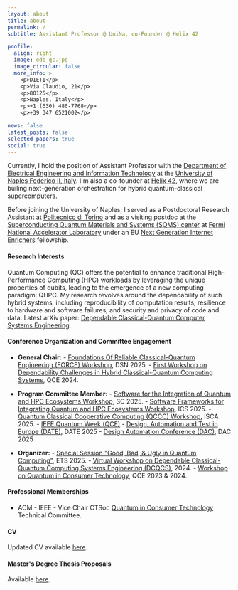 ```yaml
---
layout: about
title: about
permalink: /
subtitle: Assistant Professor @ UniNa, co-Founder @ Helix 42

profile:
  align: right
  image: edo_qc.jpg
  image_circular: false
  more_info: >
    <p>DIETI</p>
    <p>Via Claudio, 21</p>
    <p>80125</p>
    <p>Naples, Italy</p>
    <p>+1 (630) 486-7768</p>
    <p>+39 347 6521002</p>

news: false
latest_posts: false
selected_papers: true
social: true
---
```

Currently, I hold the position of Assistant Professor with the [Department of Electrical Engineering
and Information Technology](https://www.dieti.unina.it/index.php/en/) at the [University of Naples
Federico II, Italy](https://www.unina.it/en_GB/home). I'm also a co-founder at [Helix
42](https://helix-ft.com/), where we are builing next-generation orchestration for hybrid
quantum-classical supercomputers.

Before joining the University of Naples, I served as a Postdoctoral Research Assistant at
[Politecnico di Torino](https://www.polito.it/en) and as a visiting postdoc at the [Superconducting
Quantum Materials and Systems (SQMS) center](https://sqmscenter.fnal.gov/) at [Fermi National
Accelerator Laboratory](https://www.fnal.gov/) under an EU [Next Generation Internet
Enrichers](https://enrichers.ngi.eu/meet-our-fellows-2/) fellowship.

#### Research Interests

Quantum Computing (QC) offers the potential to enhance traditional High-Performance Computing (HPC)
workloads by leveraging the unique properties of qubits, leading to the emergence of a new computing
paradigm: QHPC. My research revolves around the dependability of such hybrid systems, including
reproducibility of computation results, resilience to hardware and software failures, and security
and privacy of code and data. Latest arXiv paper: [Dependable Classical-Quantum Computer Systems
Engineering](https://arxiv.org/abs/2408.10484).

#### Conference Organization and Committee Engagement

- **General Chair:** - [Foundations Of Reliable Classical-Quantum Engineering (FORCE)
Workshop](https://sites.google.com/view/force2025/home), DSN 2025. - [First Workshop on
Dependability Challenges in Hybrid Classical-Quantum Computing Systems](https://dchcqcs.github.io/),
QCE 2024.

- **Program Committee Member:** - [Software for the Integration of Quantum and HPC Ecosystems
Workshop](https://sfwqhe.github.io/sfwm-qhpce/), SC 2025. - [Software Frameworks for Integrating
Quantum and HPC Ecosystems Workshop](https://sfwqhe.github.io/sfwqhpc/), ICS 2025. - [Quantum
Classical Cooperative Computing (QCCC) Workshop](https://qcccadmin.github.io/qccc/), ISCA 2025. -
[IEEE Quantum Week (QCE)](https://qce.quantum.ieee.org/) - [Design, Automation and Test in Europe
(DATE)](https://www.date-conference.com/), DATE 2025 - [Design Automation Conference
(DAC)](https://www.dac.com/), DAC 2025

- **Organizer:** - [Special Session "Good, Bad, & Ugly in Quantum
Computing"](https://ets2025.taltech.ee/), ETS 2025. - [Virtual Workshop on Dependable
Classical-Quantum Computing Systems Engineering
(DCQCS)](https://publish.illinois.edu/v-dcqcse2024/), 2024. - [Workshop on Quantum in Consumer
Technology](https://wqctatqce.github.io/), QCE 2023 & 2024.

#### Professional Memberships

- ACM - IEEE - Vice Chair CTSoc [Quantum in Consumer
Technology](https://ctsoc.ieee.org/technical/technical-committees/qct-tc.html) Technical Committee.

#### CV

Updated CV available [here](../CV_edoardo_giusto.pdf).

#### Master's Degree Thesis Proposals

Available
[here](https://docs.google.com/document/d/1WLoO7PI8x539bZrD9oJePt2C0vzhdBDRaLGat58_nTI/edit?usp=sharing).
